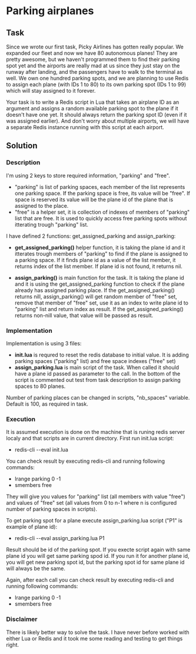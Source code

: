 # Parking airplanes

## Task

Since we wrote our first task, Picky Airlines has gotten really popular. We expanded our fleet
and now we have 80 autonomous planes! They are pretty awesome, but we haven't
programmed them to find their parking spot yet and the airports are really mad at us since they
just stay on the runway after landing, and the passengers have to walk to the terminal as well.
We own one hundred parking spots, and we are planning to use Redis to assign each plane
(with IDs 1 to 80) to its own parking spot (IDs 1 to 99) which will stay assigned to it forever.

Your task is to write a Redis script in Lua that takes an airplane ID as an argument and assigns
a random available parking spot to the plane if it doesn't have one yet. It should always return
the parking spot ID (even if it was assigned earlier). And don't worry about multiple airports, we will have a separate Redis instance running with this script at each airport.

## Solution

### Description
 I'm using 2 keys to store required information, "parking" and "free".
 * "parking" is list of parking spaces, each member of the list represents one parking space.
 If the parking space is free, its value will be "free". If space is reserved its value will be the plane id of the plane that is assigned to the place.
 * "free" is a helper set, it is collection of indexes of members of "parking" list that are free. It is used to quickly access free parking spots without itterating trough "parking" list.
 
 I have defined 2 functions: get_assigned_parking and assign_parking:
 * **get_assigned_parking()** helper function, it is taking the plane id and it itterates trough members of "parking" to find if the plane is assigned to a parking space. If it finds plane id as a value of the list member, it returns index of the list member. If plane id is not found, it returns nil.
 
 * **assign_parking()** is main function for the task. It is taking the plane id and it is using the get_assigned_parking function to check if the plane already has assigned parking place. If the get_assigned_parking() returns nill, assign_parking() will get random member of "free" set, remove that member of "free" set, use it as an index to write plane id to "parking" list and return index as result. If the get_assigned_parking() returns non-nill value, that value will be passed as result.
 
 ### Implementation
 Implementation is using 3 files:
 * **init.lua** is requred to reset the redis database to initial value. It is adding parking spaces ("parking" list) and free space indexes ("free" set)
 * **assign_parking.lua** is main script of the task. When called it should have a plane id passed as parameter to the call. In the bottom of the script is commented out test from task description to assign parking spaces to 80 planes. 
 
 Number of parking places can be changed in scripts, "nb_spaces" variable. Default is 100, as required in task.
 
  ### Execution
  
  It is assumed execution is done on the machine that is runing redis server localy and that scripts are in current directory.
  First run init.lua script:
  * redis-cli --eval init.lua
  
  You can check result by executing redis-cli and running following commands:
  * lrange parking 0 -1
  * smembers free
  
  They will give you values for "parking" list (all members with value "free") and values of "free" set (all values from 0 to n-1 where n is configured number of parking spaces in scripts).
  
  To get parking spot for a plane execute assign_parking.lua script ("P1" is example of plane id):
  * redis-cli --eval assign_parking.lua P1
  
  Result should be id of the parking spot. If you execte script again with same plane id you will get same parking spod id.
  If you run it for another plane id, you will get new parking spot id, but the parking spot id for same plane id will always be the same.
  
   Again, after each call you can check result by executing redis-cli and running following commands:
  * lrange parking 0 -1
  * smembers free
  
  ### Disclaimer
  
  There is likely better way to solve the task. I have never before worked with either Lua or Redis and it took me some reading and testing to get things right.